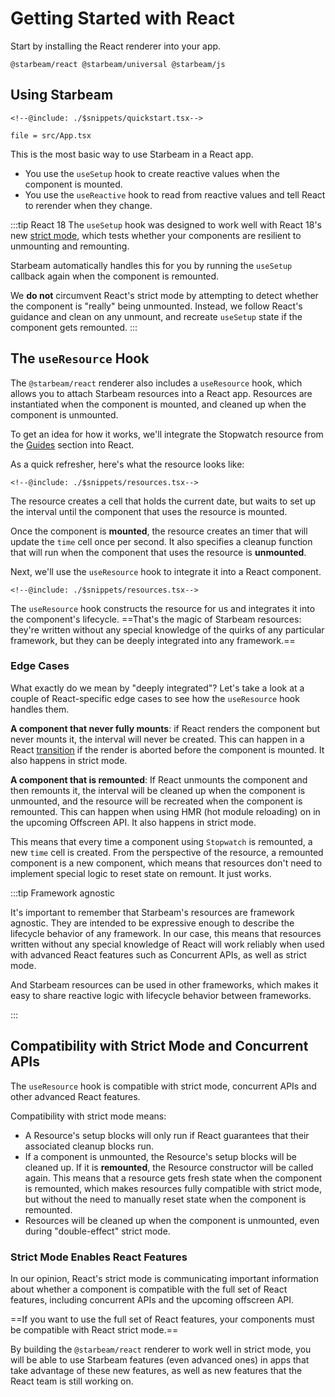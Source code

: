 # Getting Started with React

Start by installing the React renderer into your app.

```npm
@starbeam/react @starbeam/universal @starbeam/js
```

## Using Starbeam

```snippet {#app}
<!--@include: ./$snippets/quickstart.tsx-->
```

```stackblitz[starbeam-react-example-counter]
file = src/App.tsx
```

This is the most basic way to use Starbeam in a React app.

- You use the `useSetup` hook to create reactive values when the component is mounted.
- You use the `useReactive` hook to read from reactive values and tell React to rerender when they change.

:::tip React 18
The `useSetup` hook was designed to work well with React 18's new [strict
mode](https://reactjs.org/blog/2022/03/29/react-v18.html), which tests whether your components are
resilient to unmounting and remounting.

Starbeam automatically handles this for you by running the `useSetup` callback again when the
component is remounted.

We **do not** circumvent React's strict mode by attempting to detect whether the component is
"really" being unmounted. Instead, we follow React's guidance and clean on any unmount, and recreate
`useSetup` state if the component gets remounted.
:::

## The `useResource` Hook

The `@starbeam/react` renderer also includes a `useResource` hook, which allows you to attach
Starbeam resources into a React app. Resources are instantiated when the component is mounted, and
cleaned up when the component is unmounted.

To get an idea for how it works, we'll integrate the Stopwatch resource from the [Guides](/guides/fundamentals/resources) section
into React.

As a quick refresher, here's what the resource looks like:

```snippet {#stopwatch}
<!--@include: ./$snippets/resources.tsx-->
```

The resource creates a cell that holds the current date, but waits to set up the interval until the
component that uses the resource is mounted.

Once the component is **mounted**, the resource creates an timer that will update the `time` cell once
per second. It also specifies a cleanup function that will run when the component that uses the
resource is **unmounted**.

Next, we'll use the `useResource` hook to integrate it into a React component.

```snippet {#component}
<!--@include: ./$snippets/resources.tsx-->
```

The `useResource` hook constructs the resource for us and integrates it into the component's
lifecycle. ==That's the magic of Starbeam resources: they're written without any special knowledge of
the quirks of any particular framework, but they can be deeply integrated into any framework.==

### Edge Cases

What exactly do we mean by "deeply integrated"? Let's take a look at a couple of React-specific edge
cases to see how the `useResource` hook handles them.

**A component that never fully mounts**: if React renders the component but never mounts it, the
interval will never be created. This can happen in a React
[transition](https://reactjs.org/docs/hooks-reference.html#usetransition) if the render is aborted
before the component is mounted. It also happens in strict mode.

**A component that is remounted**: If React unmounts the component and then remounts it, the
interval will be cleaned up when the component is unmounted, and the resource will be recreated when
the component is remounted. This can happen when using HMR (hot module reloading) on in the upcoming
Offscreen API. It also happens in strict mode.

This means that every time a component using `Stopwatch` is remounted, a new `time` cell is created.
From the perspective of the resource, a remounted component is a new component, which means that
resources don't need to implement special logic to reset state on remount. It just works.

:::tip Framework agnostic

It's important to remember that Starbeam's resources are framework agnostic. They are intended to be
expressive enough to describe the lifecycle behavior of any framework. In our case, this means that
resources written without any special knowledge of React will work reliably when used with advanced
React features such as Concurrent APIs, as well as strict mode.

And Starbeam resources can be used in other frameworks, which makes it easy to share reactive logic
with lifecycle behavior between frameworks.

:::

## Compatibility with Strict Mode and Concurrent APIs

The `useResource` hook is compatible with strict mode, concurrent APIs and other advanced React
features.

Compatibility with strict mode means:

- A Resource's setup blocks will only run if React guarantees that their associated cleanup blocks
  run.
- If a component is unmounted, the Resource's setup blocks will be cleaned up. If it is
  **remounted**, the Resource constructor will be called again. This means that a resource gets
  fresh state when the component is remounted, which makes resources fully compatible with strict
  mode, but without the need to manually reset state when the component is remounted.
- Resources will be cleaned up when the component is unmounted, even during "double-effect" strict
  mode.

### Strict Mode Enables React Features

In our opinion, React's strict mode is communicating important information about whether a component
is compatible with the full set of React features, including concurrent APIs and the upcoming
offscreen API.

==If you want to use the full set of React features, your components must be compatible with React
strict mode.==

By building the `@starbeam/react` renderer to work well in strict mode, you will be able to use
Starbeam features (even advanced ones) in apps that take advantage of these new features, as well as
new features that the React team is still working on.
